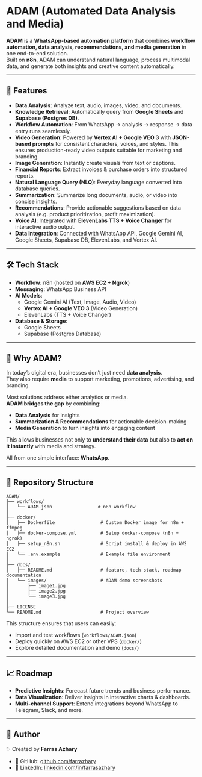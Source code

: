 # ADAM (Automated Data Analysis and Media)

**ADAM** is a **WhatsApp-based automation platform** that combines **workflow automation, data analysis, recommendations, and media generation** in one end-to-end solution.  
Built on **n8n**, ADAM can understand natural language, process multimodal data, and generate both insights and creative content automatically.

---

## 🚀 Features

- **Data Analysis**: Analyze text, audio, images, video, and documents.  
- **Knowledge Retrieval**: Automatically query from **Google Sheets** and **Supabase (Postgres DB)**.  
- **Workflow Automation**: From WhatsApp → analysis → response → data entry runs seamlessly.  
- **Video Generation**: Powered by **Vertex AI + Google VEO 3** with **JSON-based prompts** for consistent characters, voices, and styles. This ensures production-ready video outputs suitable for marketing and branding.  
- **Image Generation**: Instantly create visuals from text or captions.  
- **Financial Reports**: Extract invoices & purchase orders into structured reports.  
- **Natural Language Query (NLQ)**: Everyday language converted into database queries.  
- **Summarization**: Summarize long documents, audio, or video into concise insights.  
- **Recommendations**: Provide actionable suggestions based on data analysis (e.g. product prioritization, profit maximization).  
- **Voice AI**: Integrated with **ElevenLabs TTS + Voice Changer** for interactive audio output.  
- **Data Integration**: Connected with WhatsApp API, Google Gemini AI, Google Sheets, Supabase DB, ElevenLabs, and Vertex AI.  

---

## 🛠 Tech Stack

- **Workflow**: n8n (hosted on **AWS EC2 + Ngrok**)  
- **Messaging**: WhatsApp Business API  
- **AI Models**:  
  - Google Gemini AI (Text, Image, Audio, Video)  
  - **Vertex AI + Google VEO 3** (Video Generation)  
  - ElevenLabs (TTS + Voice Changer)  
- **Database & Storage**:  
  - Google Sheets  
  - Supabase (Postgres Database)  

---

## 📌 Why ADAM?

In today’s digital era, businesses don’t just need **data analysis**.  
They also require **media** to support marketing, promotions, advertising, and branding.  

Most solutions address either analytics or media.  
**ADAM bridges the gap** by combining:  

- **Data Analysis** for insights  
- **Summarization & Recommendations** for actionable decision-making  
- **Media Generation** to turn insights into engaging content  

This allows businesses not only to **understand their data** but also to **act on it instantly** with media and strategy.  

All from one simple interface: **WhatsApp**.  

---

## 📂 Repository Structure
```
ADAM/
├── workflows/
│   └── ADAM.json                 # n8n workflow
│
├── docker/
│   ├── Dockerfile                 # Custom Docker image for n8n + ffmpeg
│   ├── docker-compose.yml         # Setup docker-compose (n8n + ngrok)
│   ├── setup_n8n.sh               # Script install & deploy in AWS EC2
│   └── .env.example               # Example file environment
│
├── docs/
│   ├── README.md                  # feature, tech stack, roadmap documentation
│   └── images/                    # ADAM demo screenshots
│       ├── image1.jpg
│       ├── image2.jpg
│       └── image3.jpg
│
├── LICENSE                        
└── README.md                      # Project overview
```
This structure ensures that users can easily:
- Import and test workflows (`workflows/ADAM.json`)  
- Deploy quickly on AWS EC2 or other VPS (`docker/`)  
- Explore detailed documentation and demo (`docs/`)  

---

## 📈 Roadmap

- **Predictive Insights**: Forecast future trends and business performance.  
- **Data Visualization**: Deliver insights in interactive charts & dashboards. 
- **Multi-channel Support**: Extend integrations beyond WhatsApp to Telegram, Slack, and more.

---

## 🔗 Author

✨ Created by **Farras Azhary**  
- 📍 GitHub: [github.com/farrazhary](https://github.com/farrazhary)  
- 🔗 LinkedIn: [linkedin.com/in/farrasazhary](https://linkedin.com/in/farrasazhary)
